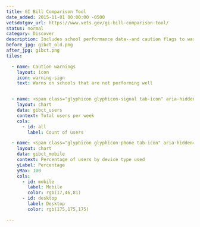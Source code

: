 ```yaml
---
title: GI Bill Comparison Tool
date_added: 2015-11-01 00:00:00 -0500
vetsdotgov_url: https://www.vets.gov/gi-bill-comparison-tool/
status: normal
category: Discover
description: Includes school performance data--and caution flags to warn Veterans
before_jpg: gibct_old.png
after_jpg: gibct.png
tiles:

  - name: Caution warnings
    layout: icon
    icon: warning-sign
    text: Warns on schools that are not performing well


  - name: <span class="glyphicon glyphicon-signal tab-icon" aria-hidden="true"></span><span>Site Traffic</span>
    layout: chart
    data: gibct_users
    context: Total users per week
    cols:
      - id: all
        label: Count of users

  - name: <span class="glyphicon glyphicon-phone tab-icon" aria-hidden="true"></span><span>Mobile Usage</span>
    layout: chart
    data: gibct_mobile
    context: Percentage of users by device type used
    yLabel: Percentage
    yMax: 100
    cols:
      - id: mobile
        label: Mobile
        color: rgb(17,46,81)
      - id: desktop
        label: Desktop
        color: rgb(175,175,175)

---
```

